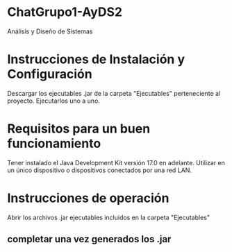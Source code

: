 # ChatGrupo1-AyDS2
Análisis y Diseño de Sistemas

# Instrucciones de Instalación y Configuración
Descargar los ejecutables .jar de la carpeta "Ejecutables" perteneciente al proyecto.
Ejecutarlos uno a uno.

# Requisitos para un buen funcionamiento
Tener instalado el Java Development Kit versión 17.0 en adelante.
Utilizar en un único dispositivo o dispositivos conectados por una red LAN.

# Instrucciones de operación
Abrir los archivos .jar ejecutables incluidos en la carpeta "Ejecutables"

## completar una vez generados los .jar
